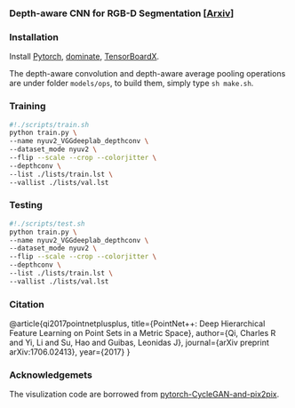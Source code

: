 ### Depth-aware CNN for RGB-D Segmentation [<a href="https://arxiv.org/pdf/1706.02413.pdf">Arxiv</a>]

### Installation
Install <a href="http://pytorch.org/">Pytorch</a>, <a href="https://github.com/Knio/dominate">dominate</a>, <a href="https://github.com/lanpa/tensorboard-pytorch">TensorBoardX</a>.

The depth-aware convolution and depth-aware average pooling operations are under folder `models/ops`, to build them, simply type `sh make.sh`.

### Training

```bash
#!./scripts/train.sh
python train.py \
--name nyuv2_VGGdeeplab_depthconv \
--dataset_mode nyuv2 \
--flip --scale --crop --colorjitter \
--depthconv \
--list ./lists/train.lst \
--vallist ./lists/val.lst
```

### Testing 

```bash
#!./scripts/test.sh
python train.py \
--name nyuv2_VGGdeeplab_depthconv \
--dataset_mode nyuv2 \
--flip --scale --crop --colorjitter \
--depthconv \
--list ./lists/train.lst \
--vallist ./lists/val.lst
```

### Citation

@article{qi2017pointnetplusplus,
  title={PointNet++: Deep Hierarchical Feature Learning on Point Sets in a Metric Space},
  author={Qi, Charles R and Yi, Li and Su, Hao and Guibas, Leonidas J},
  journal={arXiv preprint arXiv:1706.02413},
  year={2017}
}

### Acknowledgemets

The visulization code are borrowed from [pytorch-CycleGAN-and-pix2pix](https://github.com/junyanz/pytorch-CycleGAN-and-pix2pix).
